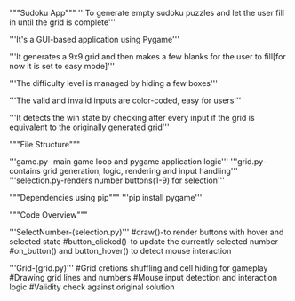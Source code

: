 """Sudoku App"""
'''To generate empty sudoku puzzles and let the user fill in until the grid is complete'''

'''It's a GUI-based application using Pygame'''

'''It generates a 9x9 grid and then makes a few blanks for the user to fill[for now it is set to easy mode]'''

'''The difficulty level is managed by hiding a few boxes'''

'''The valid and invalid inputs are color-coded, easy for users'''

'''It detects the win state by checking after every input if the grid is equivalent to the originally generated grid'''

"""File Structure"""

'''game.py- main game loop and pygame application logic'''
'''grid.py-contains grid generation, logic, rendering and input handling'''
'''selection.py-renders number buttons(1-9) for selection'''

"""Dependencies using pip"""
'''pip install pygame'''

"""Code Overview"""

'''SelectNumber-(selection.py)'''
#draw()-to render buttons with hover and selected state
#button_clicked()-to update the currently selected number
#on_button() and button_hover() to detect mouse interaction

'''Grid-(grid.py)'''
#Grid cretions shuffling and cell hiding for gameplay
#Drawing grid lines and numbers
#Mouse input detection and interaction logic
#Validity check against original solution













